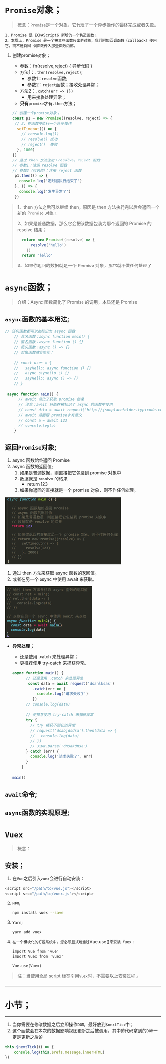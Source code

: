 # `Promise`对象；

>  概念：`Promise`是一个对象，它代表了一个异步操作的最终完成或者失败。 

```
1、Promise 是 ECMAScript6 新增的一个构造函数；
2、本质上，Promise 是一个被某些函数传出的对象，我们附加回调函数（callback）使用它，而不是将回	调函数传入那些函数内部。
```

1. 创建promise对象；

   - 参数：fn(resolve,reject) { 异步代码 }
   - 方法1：`.then(resolve,reject)`;
      - 参数1：`resolve`函数;
      - 参数2：`reject`函数；接收处理异常；
   - 方法2：`.catch(err => {})`
     - 用来接收处理异常；
   - **只有**`promise`才有`.then`方法；
   
   ```js
   // 创建一个promise对象；
   const p1 = new Promise((resolve, reject) => {
    // 2、在函数中执行一个异步操作
     setTimeout(() => {
       // console.log(1)
       // resolve() 成功
       // reject()  失败
     }, 1000)
   })
   // 通过 then 方法注册：resolve，reject 函数
   // 参数1：注册 resolve 函数
   // 参数2（可选的）：注册 reject 函数
    p1.then(() => {
      console.log('定时器执行结束了')
    }, () => {
      console.log('发生异常了')
    })
   ```
   

> 1、then 方法之后可以继续 then，原因是 then 方法执行完以后会返回一个新的 Promise 对象；
>
> 2、如果是普通数据，那么它会把该数据包装为那个返回的 Promise 的 resolve 结果；
>
> ```js
>   return new Promise((resolve) => {
>       resolve('hello')
>     })
>   return 'hello'
> ```
>
> 3、如果你返回的数据就是一个 Promise 对象，那它就不做任何处理了

# `async`函数；

> 介绍：Async 函数简化了 Promise 的调用，本质还是 Promise

## `async`函数的基本用法;

```js
// 任何函数都可以被标记为 async 函数
    // 具名函数：async function main() {
    // 匿名函数：async function () {}
    // 箭头函数：async () => {}
    // 对象函数成员简写：

    // const user = {
    //   sayHello: async function () {}
    //   async sayHello () {}
    //   sayHello: async () => {}
    // }

 async function main() {
      // await 简化了获取 promise 结果
      // 注意：await 只能在被标记了 async 的函数中使用
      // const data = await request('http://jsonplaceholder.typicode.com/posts')
      // await 后面跟 promise才有意义
      // const a = await 123
      // console.log(a)
    }
```



## 返回`Promise`对象;

1.  async 函数始终返回 Promise
2. async 函数的返回值;
   1. 如果是普通数据，则直接把它包装到 promise 对象中
   2. 数据就是 resolve 的结果
      - return 123
   3. 如果你返回的直接就是一个 promise 对象，则不作任何处理。

<img src="assets/image-20191129135112439.png" alt="image-20191129135112439" style="zoom:50%;" />

1. 通过 then 方法来获取 async 函数的返回值。
2. 或者在另一个 async 中使用 await 来获取。

<img src="assets/image-20191129135136251.png" alt="image-20191129135136251" style="zoom:50%;" />

- **异常处理；**

  - 还是使用 .catch 来处理异常；
  - 更推荐使用 try-catch 来捕获异常。

  ```js
  async function main() {
        // 还是使用 .catch 来处理异常
         const data = await request('dsanlksas')
           .catch(err => {
             console.log('请求失败了')
           })
        // console.log(data)
  
        // 更推荐使用 try-catch 来捕获异常
        try {
          // try 捕获不到它的异常
          // request('dsabjdsdsa').then(data => {
          //   console.log(data)
          // })
          // JSON.parse('dnsakdnsa')
        } catch (err) {
          console.log('请求失败了', err)
        }
      }
  
  main()
  ```

  



## `await`命令;

## `async`函数的实现原理;

# `Vuex`

> 概念：

## 安装；

1.  在`Vue`之后引入`vuex`会进行自动安装： 

   ```js
   <script src="/path/to/vue.js"></script>
   <script src="/path/to/vuex.js"></script>
   ```

2. `NPM`;

   ```bash
   npm install vuex --save
   ```

3. `Yarn`;

   ```bash
   yarn add vuex
   ```

4. ` 在一个模块化的打包系统中，您必须显式地通过 `Vue.use()` 来安装 Vuex： `

   ```vue
   import Vue from 'vue'
   import Vuex from 'vuex'
   
   Vue.use(Vuex)
   ```

>  注：当使用全局 script 标签引用`Vuex`时，不需要以上安装过程 。

### 

------

# 小节；

---

1. 当你需要在修改数据之后立即操作`DOM`，最好放到`$nextTick`中；
2. 这个函数会在本次的数据影响视图更新之后被调用，其中的代码拿到的`DOM`一定是更新之后的

```js
this.$nextTick(() => {
    console.log(this.$refs.message.innerHTML)
})
```



